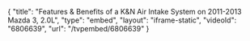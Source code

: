 {
    "title": "Features & Benefits of a K&N Air Intake System on 2011-2013 Mazda 3, 2.0L",
    "type": "embed",
    "layout": "iframe-static",
    "videoId": "6806639",
    "url": "\/tvpembed\/6806639"
}